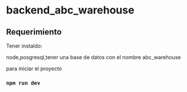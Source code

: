 # backend_abc_warehouse


## Requerimiento

Tener instaldo: 

node,posgresql,tener una base de datos con el nombre abc_warehouse

para iniciar el proyecto
### `npm run dev`
